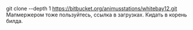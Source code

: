 git clone --depth 1 https://bitbucket.org/animusstations/whitebay12.git
Мапмержером тоже пользуйтесь, ссылка в загрузках. Кидать в корень билда.